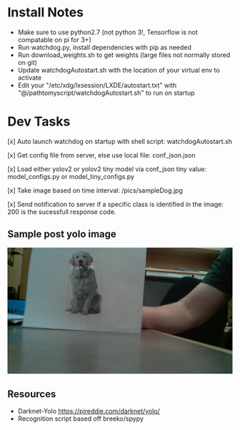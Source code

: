 # Install Notes
- Make sure to use python2.7 (not python 3!, Tensorflow is not compatable on pi for 3+)
- Run watchdog.py, install dependencies with pip as needed
- Run download_weights.sh to get weights (large files not normally stored on git)
- Update watchdogAutostart.sh with the location of your virtual env to activate
- Edit your "/etc/xdg/lxsession/LXDE/autostart.txt" with "@/pathtomyscript/watchdogAutostart.sh" to run on startup

# Dev Tasks
[x] Auto launch watchdog on startup with shell script: watchdogAutostart.sh

[x] Get config file from server, else use local file: conf_json.json

[x] Load either yolov2 or yolov2 tiny model via conf_json tiny value: model_configs.py or model_tiny_configs.py

[x] Take image based on time interval: /pics/sampleDog.jpg

[x] Send notification to server if a specific class is identified in the image: 200 is the sucessfull response code.

## Sample post yolo image
![Sample Post Yolo image with Dog](pics/sampleDog.jpg)

## Resources
- Darknet-Yolo https://pjreddie.com/darknet/yolo/
- Recognition script based off breeko/spypy

